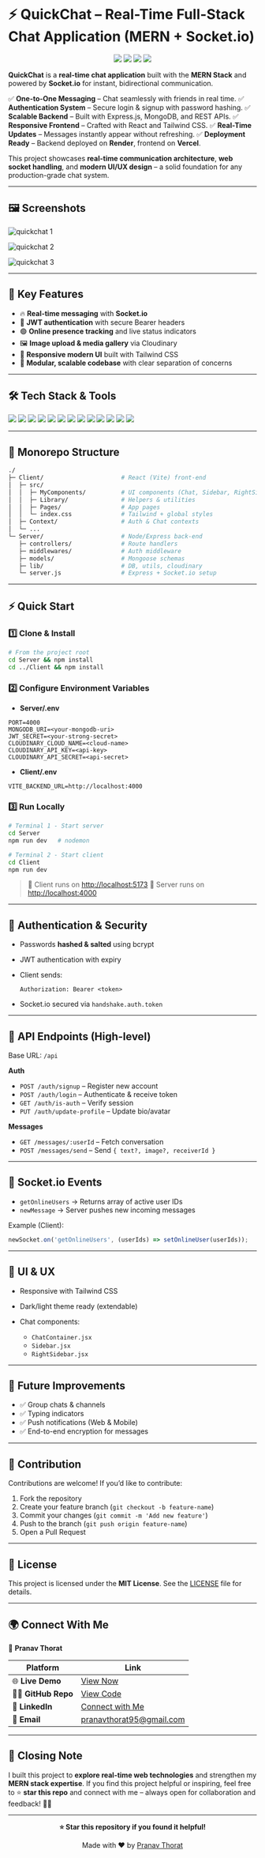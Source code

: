# ⚡ QuickChat – Real-Time Full-Stack Chat Application (MERN + Socket.io)

<p align="center">
  <img src="https://img.shields.io/badge/Status-Production%20Ready-brightgreen" />
  <img src="https://img.shields.io/badge/Made%20with-MERN%20Stack-blueviolet" />
  <img src="https://img.shields.io/badge/Socket.io-Real--time-black" />
  <img src="https://img.shields.io/badge/License-MIT-yellow" />
</p>

**QuickChat** is a **real-time chat application** built with the **MERN Stack** and powered by **Socket.io** for instant, bidirectional communication.

✅ **One-to-One Messaging** – Chat seamlessly with friends in real time.
✅ **Authentication System** – Secure login & signup with password hashing.
✅ **Scalable Backend** – Built with Express.js, MongoDB, and REST APIs.
✅ **Responsive Frontend** – Crafted with React and Tailwind CSS.
✅ **Real-Time Updates** – Messages instantly appear without refreshing.
✅ **Deployment Ready** – Backend deployed on **Render**, frontend on **Vercel**.

This project showcases **real-time communication architecture**, **web socket handling**, and **modern UI/UX design** – a solid foundation for any production-grade chat system.

---

## 🖼 Screenshots

![quickchat 1](https://github.com/user-attachments/assets/476b760e-c447-4b55-8c36-292648055c40)

![quickchat 2](https://github.com/user-attachments/assets/85776cc9-3a0d-4b27-a355-c276147bb6e3)

![quickchat 3](https://github.com/user-attachments/assets/91361b39-4c6f-4fdd-a69b-83ee67c88e60)

---

## 🚀 Key Features

* 🔥 **Real-time messaging** with **Socket.io**
* 🔑 **JWT authentication** with secure Bearer headers
* 🟢 **Online presence tracking** and live status indicators
* 🖼 **Image upload & media gallery** via Cloudinary
* 🎨 **Responsive modern UI** built with Tailwind CSS
* 🧩 **Modular, scalable codebase** with clear separation of concerns

---

## 🛠️ Tech Stack & Tools

<p align="left">  
  <!-- Core Stack -->  
  <img src="https://img.shields.io/badge/ReactJS-20232A?style=for-the-badge&logo=react&logoColor=61DAFB"/>  
  <img src="https://img.shields.io/badge/Node.js-339933?style=for-the-badge&logo=nodedotjs&logoColor=white"/>  
  <img src="https://img.shields.io/badge/Express.js-000000?style=for-the-badge&logo=express&logoColor=white"/>  
  <img src="https://img.shields.io/badge/MongoDB-4EA94B?style=for-the-badge&logo=mongodb&logoColor=white"/>  

  <!-- Real-time & Backend -->  

  <img src="https://img.shields.io/badge/Socket.io-010101?style=for-the-badge&logo=socket.io&logoColor=white"/>  
  <img src="https://img.shields.io/badge/REST%20API-005571?style=for-the-badge&logo=fastapi&logoColor=white"/>  

  <!-- Deployment & Tools -->  

  <img src="https://img.shields.io/badge/Render-46E3B7?style=for-the-badge&logo=render&logoColor=white"/>  
  <img src="https://img.shields.io/badge/Vercel-000000?style=for-the-badge&logo=vercel&logoColor=white"/>  
  <img src="https://img.shields.io/badge/Git-F05032?style=for-the-badge&logo=git&logoColor=white"/>  
  <img src="https://img.shields.io/badge/GitHub-181717?style=for-the-badge&logo=github&logoColor=white"/>  

  <!-- Styling -->  

  <img src="https://img.shields.io/badge/Tailwind_CSS-06B6D4?style=for-the-badge&logo=tailwindcss&logoColor=white"/>  
  <img src="https://img.shields.io/badge/CSS3-1572B6?style=for-the-badge&logo=css3&logoColor=white"/>  
  <img src="https://img.shields.io/badge/HTML5-E34F26?style=for-the-badge&logo=html5&logoColor=white"/>  
</p>  


---

## 📂 Monorepo Structure

```bash
./
├─ Client/                      # React (Vite) front-end
│  ├─ src/
│  │  ├─ MyComponents/          # UI components (Chat, Sidebar, RightSidebar)
│  │  ├─ Library/               # Helpers & utilities
│  │  ├─ Pages/                 # App pages
│  │  └─ index.css              # Tailwind + global styles
│  ├─ Context/                  # Auth & Chat contexts
│  └─ ...
└─ Server/                      # Node/Express back-end
   ├─ controllers/              # Route handlers
   ├─ middlewares/              # Auth middleware
   ├─ models/                   # Mongoose schemas
   ├─ lib/                      # DB, utils, cloudinary
   └─ server.js                 # Express + Socket.io setup
```

---

## ⚡ Quick Start

### 1️⃣ Clone & Install

```bash
# From the project root
cd Server && npm install
cd ../Client && npm install
```

### 2️⃣ Configure Environment Variables

* **Server/.env**

```env
PORT=4000
MONGODB_URI=<your-mongodb-uri>
JWT_SECRET=<your-strong-secret>
CLOUDINARY_CLOUD_NAME=<cloud-name>
CLOUDINARY_API_KEY=<api-key>
CLOUDINARY_API_SECRET=<api-secret>
```

* **Client/.env**

```env
VITE_BACKEND_URL=http://localhost:4000
```

### 3️⃣ Run Locally

```bash
# Terminal 1 - Start server
cd Server
npm run dev   # nodemon

# Terminal 2 - Start client
cd Client
npm run dev
```

> 🔗 Client runs on [http://localhost:5173](http://localhost:5173)
> 🔗 Server runs on [http://localhost:4000](http://localhost:4000)

---

## 🔐 Authentication & Security

* Passwords **hashed & salted** using bcrypt
* JWT authentication with expiry
* Client sends:

  ```
  Authorization: Bearer <token>
  ```
* Socket.io secured via `handshake.auth.token`

---

## 🔗 API Endpoints (High-level)

Base URL: `/api`

**Auth**

* `POST /auth/signup` – Register new account
* `POST /auth/login` – Authenticate & receive token
* `GET /auth/is-auth` – Verify session
* `PUT /auth/update-profile` – Update bio/avatar

**Messages**

* `GET /messages/:userId` – Fetch conversation
* `POST /messages/send` – Send `{ text?, image?, receiverId }`

---

## 🔌 Socket.io Events

* `getOnlineUsers` → Returns array of active user IDs
* `newMessage` → Server pushes new incoming messages

Example (Client):

```js
newSocket.on('getOnlineUsers', (userIds) => setOnlineUser(userIds));
```

---

## 🎨 UI & UX

* Responsive with Tailwind CSS
* Dark/light theme ready (extendable)
* Chat components:

  * `ChatContainer.jsx`
  * `Sidebar.jsx`
  * `RightSidebar.jsx`


---

## 🚧 Future Improvements

* ✅ Group chats & channels
* ✅ Typing indicators
* ✅ Push notifications (Web & Mobile)
* ✅ End-to-end encryption for messages

---

## 🤝 Contribution

Contributions are welcome!
If you’d like to contribute:

1. Fork the repository
2. Create your feature branch (`git checkout -b feature-name`)
3. Commit your changes (`git commit -m 'Add new feature'`)
4. Push to the branch (`git push origin feature-name`)
5. Open a Pull Request

---

## 📜 License

This project is licensed under the **MIT License**.
See the [LICENSE](LICENSE.md) file for details.

---

## 🌍 Connect With Me

👤 **Pranav Thorat**

| Platform              | Link                                                          |
| --------------------- | ------------------------------------------------------------- |
| 🌐 **Live Demo**      | [View Now]()                        |
| 🧑‍💻 **GitHub Repo** | [View Code](https://github.com/PranavThorat1432/Real-Time-Full-Stack-Chat-Application-With-Socket.io) |
| 💼 **LinkedIn**       | [Connect with Me](https://www.linkedin.com/in/curiouspranavthorat/)       |
| 📩 **Email**          | [pranavthorat95@gmail.com](mailto:pranavthorat95@gmail.com)   |


---



## 🙌 Closing Note

I built this project to **explore real-time web technologies** and strengthen my **MERN stack expertise**.
If you find this project helpful or inspiring, feel free to ⭐ **star this repo** and connect with me – always open for collaboration and feedback! 🚀💬

---

<div align="center">

**⭐ Star this repository if you found it helpful!**

Made with ❤️ by [Pranav Thorat](https://github.com/PranavThorat1432)

</div>